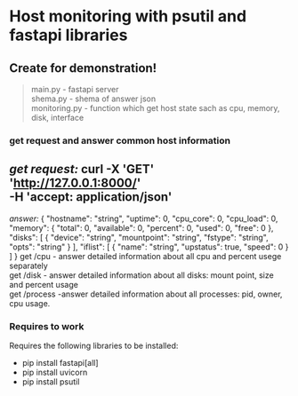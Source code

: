 # Host monitoring with psutil and fastapi libraries 
## Create for demonstration!
> main.py - fastapi server  
> shema.py - shema of answer json  
> monitoring.py - function which get host state sach as cpu, memory, disk, interface  

### get request and answer common host information
_get request:_
      curl -X 'GET' \
      'http://127.0.0.1:8000/' \
      -H 'accept: application/json'
---
_answer:_
      {
      "hostname": "string",
      "uptime": 0,
      "cpu_core": 0,
      "cpu_load": 0,
      "memory": {
        "total": 0,
        "available": 0,
        "percent": 0,
        "used": 0,
        "free": 0
      },
      "disks": [
        {
          "device": "string",
          "mountpoint": "string",
          "fstype": "string",
          "opts": "string"
        }
        ],
      "iflist": [
        {
          "name": "string",
          "upstatus": true,
          "speed": 0
        }
        ]
}
get /cpu - answer detailed information about all cpu and percent usege separately  
get /disk - answer detailed information about all disks: mount point, size and percent usage  
get /process -answer detailed information about all processes: pid, owner, cpu usage.



### Requires to work
Requires the following libraries to be installed:
* pip install fastapi[all]
* pip install uvicorn
* pip install psutil
